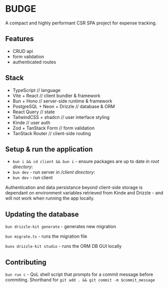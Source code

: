 # BUDGE

A compact and highly performant CSR SPA project for expense tracking.

## Features

-   CRUD api
-   form validation
-   authenticated routes

## Stack

-   TypeScript // language
-   Vite + React // client bundler & framework
-   Bun + Hono // server-side runtime & framework
-   PostgreSQL + Neon + Drizzle // database & ORM
-   React Query // state
-   TailwindCSS + shadcn // user interface styling
-   Kinde // user auth
-   Zod + TanStack Form // form validation
-   TanStack Router // client-side routing

## Setup & run the application

-   `bun i && cd client && bun i` - ensure packages are up to date
    _in root directory_:
-   `bun dev` - run server
    _in /client directory_:
-   `bun dev` - run client

Authentication and data persistance beyond client-side storage is dependant on environment variables retrieved from Kinde and Drizzle - and will not work when running the app locally.

## Updating the database

`bun drizzle-kit generate` - generates new migration

`bun migrate.ts` - runs the migration file

`bunx drizzle-kit studio` - runs the ORM DB GUI locally

## Contributing

`bun run c` - QoL shell script that prompts for a commit message before commiting.
Shorthand for `git add . && git commit -m $commit_message`
